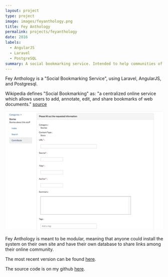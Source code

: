 ```yaml
---
layout: project
type: project
image: images/feyanthology.png
title: Fey Anthology
permalink: projects/feyanthology
date: 2016
labels:
  - AngularJS
  - Laravel
  - PostgreSQL
summary: A social bookmarking service. Intended to help communities of shared creative interests collect relevant resources for easy access.
---
```


Fey Anthology is a "Social Bookmarking Service", using Laravel, AngularJS, and Postgresql.

Wikipedia defines "Social Bookmarking" as: "a centralized online service which allows users to add, annotate, edit, and share bookmarks of web documents." [source](https://en.wikipedia.org/wiki/Social_bookmarking)




![Information Entry](https://github.com/alexcw234/alexcw234.github.io/blob/master/images/newentry.png?raw=true)


Fey Anthology is meant to be modular, meaning that anyone could install the system on their own site and have their own database to share links among their online community.

The most recent version can be found [here](http://feyanthology.herokuapp.com/).

The source code is on my github [here](https://github.com/alexcw234/feyAnthology).


